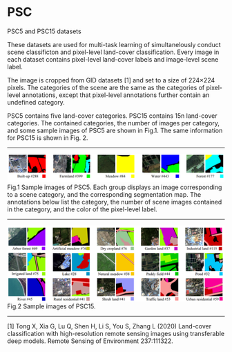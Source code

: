 # PSC 
PSC5 and PSC15 datasets 

These datasets are used for multi-task learning of simultanelously conduct scene classificton and pixel-level land-cover classification. Every image in each dataset contains pixel-level land-cover labels and image-level scene label. 


The image is cropped from GID datasets [1] and set to a size of 224×224 pixels. The categories of the scene are the same as the categories of pixel-level annotations, except that pixel-level annotations further contain an undefined category. 


PSC5 contains five land-cover categories. PSC15 contains 15n land-cover categories. The contained categories, the number of images per category, and some sample images of PSC5 are shown in Fig.1. The same information for PSC15 is shown in Fig. 2.

 *****
 
 ![fig1]( https://github.com/cheer00/GID-MTL/blob/master/fig1.png)
 Fig.1 Sample images of PSC5. Each group displays an image corresponding to a scene category, and the corresponding segmentation map. The annotations below list the category, the number of scene images contained in the category, and the color of the pixel-level label.
 
 
***** 
 
![fig2]( https://github.com/cheer00/GID-MTL/blob/master/fig2.png)
 Fig.2 Sample images of PSC15. 
 
 
 
*****


[1]	Tong X, Xia G, Lu Q, Shen H, Li S, You S, Zhang L (2020) Land-cover classification with high-resolution remote sensing images using transferable deep models. Remote Sensing of Environment 237:111322.
